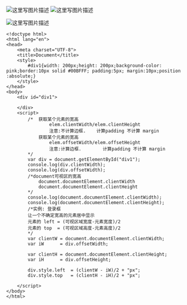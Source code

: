 

![这里写图片描述](http://img.blog.csdn.net/20171120200129279?watermark/2/text/aHR0cDovL2Jsb2cuY3Nkbi5uZXQvS2FzZWthbGU=/font/5a6L5L2T/fontsize/400/fill/I0JBQkFCMA==/dissolve/70/gravity/SouthEast)
![这里写图片描述](http://img.blog.csdn.net/20171120200145965?watermark/2/text/aHR0cDovL2Jsb2cuY3Nkbi5uZXQvS2FzZWthbGU=/font/5a6L5L2T/fontsize/400/fill/I0JBQkFCMA==/dissolve/70/gravity/SouthEast)

![这里写图片描述](http://img.blog.csdn.net/20171120200756339?watermark/2/text/aHR0cDovL2Jsb2cuY3Nkbi5uZXQvS2FzZWthbGU=/font/5a6L5L2T/fontsize/400/fill/I0JBQkFCMA==/dissolve/70/gravity/SouthEast)

```
<!doctype html>
<html lang="en">
<head>
	<meta charset="UTF-8">
	<title>Document</title>
	<style>
		#div1{width: 200px;height: 200px;background-color: pink;border:10px solid #00BFFF; padding:5px; margin:10px;position :absolute;}
	</style>
</head>
<body>
	<div id="div1">
		
	</div>
	<script>
		/*	获取某个元素的宽高
				elem.clientWidth/elem.clientHeight
				注意:不计算边框.    计算padding 不计算 margin
			获取某个元素的宽高
				elem.offsetWidth/elem.offsetHeight
				注意:计算边框.		计算padding 不计算 margin
		*/
		var div = document.getElementById("div1");
		console.log(div.clientWidth);
		console.log(div.offsetWidth);
		/*document可视区的宽高
			document.documentElement.clientWidth
			document.documentElement.clientHeight
		*/
		console.log(document.documentElement.clientWidth);
		console.log(document.documentElement.clientHeight);
		/*实例: 登录框
		让一个不确定宽高的元素居中显示
		元素的 left = (可视区域宽度-元素宽度)/2
		元素的 top  = (可视区域高度-元素高度)/2
		*/
		var clientW = document.documentElement.clientWidth;
		var iW      = div.offsetWidth;

		var clientH = document.documentElement.clientHeight;
		var iH      = div.offsetHeight;

		div.style.left  = (clientW - iW)/2 + "px";
		div.style.top   = (clientH - iH)/2 + "px";

	</script>
</body>
</html>
```


